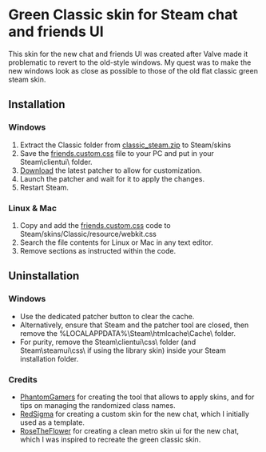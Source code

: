 # Green Classic skin for Steam chat and friends UI
This skin for the new chat and friends UI was created after Valve made it problematic to revert to the old-style windows. My quest was to make the new windows look as close as possible to those of the old flat classic green steam skin.

## Installation

### Windows

1. Extract the Classic folder from [classic_steam.zip](https://github.com/spziscoding/steam-classic/bloc/main/classic_steam.zip) to Steam/skins
2. Save the [friends.custom.css](https://github.com/spziscoding/steam-classic/bloc/main/friends.custom.css) file to your PC and put in your Steam\clientui\ folder.
3. [Download](https://github.com/PhantomGamers/SFP/releases) the latest patcher to allow for customization.
4. Launch the patcher and wait for it to apply the changes.
5. Restart Steam.

### Linux & Mac

1. Copy and add the [friends.custom.css](https://github.com/spziscoding/steam-classic/bloc/main/friends.custom.css) code to Steam/skins/Classic/resource/webkit.css
2. Search the file contents for Linux or Mac in any text editor.
3. Remove sections as instructed within the code.

## Uninstallation

### Windows

* Use the dedicated patcher button to clear the cache.
* Alternatively, ensure that Steam and the patcher tool are closed, then remove the %LOCALAPPDATA%\Steam\htmlcache\Cache\ folder.
* For purity, remove the Steam\clientui\css\ folder (and Steam\steamui\css\ if using the library skin) inside your Steam installation folder.

### Credits

* [PhantomGamers](https://github.com/PhantomGamers) for creating the tool that allows to apply skins, and for tips on managing the randomized class names.
* [RedSigma](https://github.com/redsigma) for creating a custom skin for the new chat, which I initially used as a template.
* [RoseTheFlower](https://github.com/RoseTheFlower) for creating a clean metro skin ui for the new chat, which I was inspired to recreate the green classic skin.
